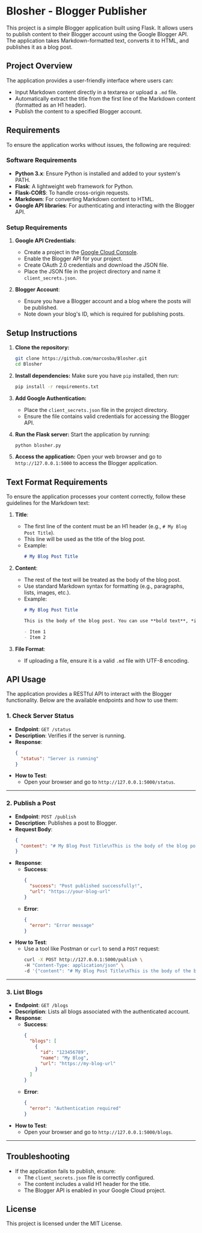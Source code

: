 # Blosher - Blogger Publisher

This project is a simple Blogger application built using Flask. It allows users to publish content to their Blogger account using the Google Blogger API. The application takes Markdown-formatted text, converts it to HTML, and publishes it as a blog post.

## Project Overview

The application provides a user-friendly interface where users can:
- Input Markdown content directly in a textarea or upload a `.md` file.
- Automatically extract the title from the first line of the Markdown content (formatted as an H1 header).
- Publish the content to a specified Blogger account.

## Requirements

To ensure the application works without issues, the following are required:

### Software Requirements
- **Python 3.x**: Ensure Python is installed and added to your system's PATH.
- **Flask**: A lightweight web framework for Python.
- **Flask-CORS**: To handle cross-origin requests.
- **Markdown**: For converting Markdown content to HTML.
- **Google API libraries**: For authenticating and interacting with the Blogger API.

### Setup Requirements
1. **Google API Credentials**:
   - Create a project in the [Google Cloud Console](https://console.cloud.google.com/).
   - Enable the Blogger API for your project.
   - Create OAuth 2.0 credentials and download the JSON file.
   - Place the JSON file in the project directory and name it `client_secrets.json`.

2. **Blogger Account**:
   - Ensure you have a Blogger account and a blog where the posts will be published.
   - Note down your blog's ID, which is required for publishing posts.

## Setup Instructions

1. **Clone the repository:**
   ```bash
   git clone https://github.com/marcosba/Blosher.git
   cd Blosher
   ```

2. **Install dependencies:**
   Make sure you have `pip` installed, then run:
   ```bash
   pip install -r requirements.txt
   ```

3. **Add Google Authentication:**
   - Place the `client_secrets.json` file in the project directory.
   - Ensure the file contains valid credentials for accessing the Blogger API.

4. **Run the Flask server:**
   Start the application by running:
   ```bash
   python blosher.py
   ```

5. **Access the application:**
   Open your web browser and go to `http://127.0.0.1:5000` to access the Blogger application.

## Text Format Requirements

To ensure the application processes your content correctly, follow these guidelines for the Markdown text:

1. **Title**:
   - The first line of the content must be an H1 header (e.g., `# My Blog Post Title`).
   - This line will be used as the title of the blog post.
   - Example:
     ```markdown
     # My Blog Post Title
     ```

2. **Content**:
   - The rest of the text will be treated as the body of the blog post.
   - Use standard Markdown syntax for formatting (e.g., paragraphs, lists, images, etc.).
   - Example:
     ```markdown
     # My Blog Post Title

     This is the body of the blog post. You can use **bold text**, *italic text*, and other Markdown features.

     - Item 1
     - Item 2
     ```

3. **File Format**:
   - If uploading a file, ensure it is a valid `.md` file with UTF-8 encoding.

## API Usage

The application provides a RESTful API to interact with the Blogger functionality. Below are the available endpoints and how to use them:

### 1. **Check Server Status**
- **Endpoint**: `GET /status`
- **Description**: Verifies if the server is running.
- **Response**:
  ```json
  {
    "status": "Server is running"
  }
  ```
- **How to Test**:
  - Open your browser and go to `http://127.0.0.1:5000/status`.

---

### 2. **Publish a Post**
- **Endpoint**: `POST /publish`
- **Description**: Publishes a post to Blogger.
- **Request Body**:
  ```json
  {
    "content": "# My Blog Post Title\nThis is the body of the blog post."
  }
  ```
- **Response**:
  - **Success**:
    ```json
    {
      "success": "Post published successfully!",
      "url": "https://your-blog-url"
    }
    ```
  - **Error**:
    ```json
    {
      "error": "Error message"
    }
    ```
- **How to Test**:
  - Use a tool like Postman or `curl` to send a `POST` request:
    ```bash
    curl -X POST http://127.0.0.1:5000/publish \
    -H "Content-Type: application/json" \
    -d '{"content": "# My Blog Post Title\nThis is the body of the blog post."}'
    ```

---

### 3. **List Blogs**
- **Endpoint**: `GET /blogs`
- **Description**: Lists all blogs associated with the authenticated account.
- **Response**:
  - **Success**:
    ```json
    {
      "blogs": [
        {
          "id": "123456789",
          "name": "My Blog",
          "url": "https://my-blog-url"
        }
      ]
    }
    ```
  - **Error**:
    ```json
    {
      "error": "Authentication required"
    }
    ```
- **How to Test**:
  - Open your browser and go to `http://127.0.0.1:5000/blogs`.

---

## Troubleshooting

- If the application fails to publish, ensure:
  - The `client_secrets.json` file is correctly configured.
  - The content includes a valid H1 header for the title.
  - The Blogger API is enabled in your Google Cloud project.

## License

This project is licensed under the MIT License.
